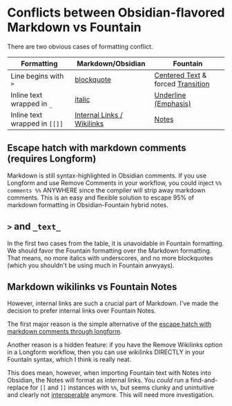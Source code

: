# Conflicts between Obsidian-flavored Markdown vs Fountain

There are two obvious cases of formatting conflict.

| Formatting | Markdown/Obsidian |   Fountain |
| -- | -- | -- |
| Line begins with `>` | [blockquote](https://help.obsidian.md/Editing+and+formatting/Basic+formatting+syntax#Quotes) | [Centered Text](https://fountain.io/syntax/#centered-text) & forced [Transition](https://fountain.io/syntax/#transition) |
| Inline text wrapped in `_` | [italic](https://help.obsidian.md/Editing+and+formatting/Basic+formatting+syntax#Styling+text) | [Underline (Emphasis)](https://fountain.io/syntax/#emphasis) |
| Inline text wrapped in `[[]]` | [Internal Links / Wikilinks](https://help.obsidian.md/Linking+notes+and+files/Internal+links) | [Notes](https://fountain.io/syntax/#notes) |

## Escape hatch with markdown comments (requires Longform)

Markdown is still syntax-highlighted in Obsidian comments. If you use Longform and use Remove Comments in your workflow, you could inject `%% comments %%` ANYWHERE since the compiler will strip away markdown comments. This is an easy and flexible solution to escape 95% of markdown formatting in Obsidian-Fountain hybrid notes.

## `>` and `_text_`

In the first two cases from the table, it is unavoidable in Fountain formatting. We should favor the Fountain formatting over the Markdown formatting. That means, no more italics with underscores, and no more blockquotes (which you shouldn't be using much in Fountain anwyays).

## Markdown wikilinks vs Fountain Notes

However, internal links are such a crucial part of Markdown. I've made the decision to prefer internal links over Fountain Notes.

The first major reason is the simple alternative of the [escape hatch with markdown comments through longform](#escape-hatch-with-markdown-comments-requires-longform).

Another reason is a hidden feature: if you have the Remove Wikilinks option in a Longform workflow, then you can use wikilinks DIRECTLY in your Fountain syntax, which I think is really neat.

This does mean, however, when importing Fountain text with Notes into Obsidian, the Notes will format as internal links. You *could* run a find-and-replace for `[[` and `]]` instances with `%%`, but seems clunky and unintuitive and clearly not [interoperable](../../README#🔀-interoperable) anymore. This will need more investigation.
